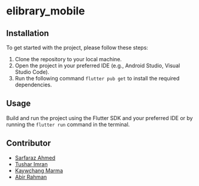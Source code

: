 # elibrary_mobile

## Installation
To get started with the project, please follow these steps:
1. Clone the repository to your local machine.
2. Open the project in your preferred IDE (e.g., Android Studio, Visual Studio Code).
3. Run the following command `flutter pub get` to install the required dependencies.

## Usage
Build and run the project using the Flutter SDK and your preferred IDE or by running the `flutter run` command in the terminal.

## Contributor
- [Sarfaraz Ahmed](https://bitbucket.org/sarfaraz007/)
- [Tushar Imran](https://bitbucket.org/Tushar118/)
- [Kaywchang Marma](https://bitbucket.org/kaywchang/)
- [Abir Rahman](https://bitbucket.org/abir1h/)